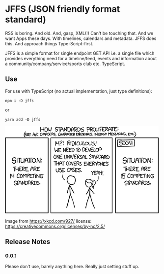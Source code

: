 # JFFS (JSON friendly format standard)

RSS is boring. And old. And, gasp, XML(!) Can't be touching that. And we want Apps these days. With timelines, calendars and metadata. JFFS does this. And approach things Type-Script-first.

JFFS is a simple format for single endpoint GET API i.e. a single file which provides everything need for a timeline/feed, events and information about a community/company/service/sports club etc. TypeScript.

## Use

For use with TypeScript (no actual implementation, just type definitions):

```
npm i -D jffs
```
or
```
yarn add -D jffs
```

![XKCD on standards](standards.png)

Image from https://xkcd.com/927/ license: https://creativecommons.org/licenses/by-nc/2.5/

## Release Notes

### 0.0.1

Please don't use, barely anything here. Really just setting stuff up.
